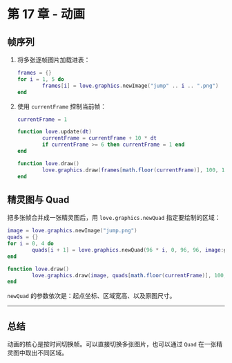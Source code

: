 # 第 17 章 - 动画

## 帧序列

1. 将多张逐帧图片加载进表：
   ```lua
   frames = {}
   for i = 1, 5 do
           frames[i] = love.graphics.newImage("jump" .. i .. ".png")
   end
   ```
2. 使用 `currentFrame` 控制当前帧：
   ```lua
   currentFrame = 1

   function love.update(dt)
           currentFrame = currentFrame + 10 * dt
           if currentFrame >= 6 then currentFrame = 1 end
   end

   function love.draw()
           love.graphics.draw(frames[math.floor(currentFrame)], 100, 100)
   end
   ```

## 精灵图与 Quad

把多张帧合并成一张精灵图后，用 `love.graphics.newQuad` 指定要绘制的区域：

```lua
image = love.graphics.newImage("jump.png")
quads = {}
for i = 0, 4 do
        quads[i + 1] = love.graphics.newQuad(96 * i, 0, 96, 96, image:getDimensions())
end

function love.draw()
        love.graphics.draw(image, quads[math.floor(currentFrame)], 100, 100)
end
```

`newQuad` 的参数依次是：起点坐标、区域宽高、以及原图尺寸。

___

## 总结

动画的核心是按时间切换帧。可以直接切换多张图片，也可以通过 `Quad` 在一张精灵图中取出不同区域。
